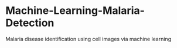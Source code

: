 # Machine-Learning-Malaria-Detection
Malaria disease identification using cell images via machine learning
